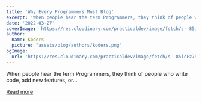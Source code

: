 ```yaml
---
title: 'Why Every Programmers Must Blog'
excerpt: 'When people hear the term Programmers, they think of people who write code, add new features, or...'
date: '2022-03-27'
coverImage: 'https://res.cloudinary.com/practicaldev/image/fetch/s--85icFz75--/c_imagga_scale,f_auto,fl_progressive,h_420,q_auto,w_1000/https://dev-to-uploads.s3.amazonaws.com/uploads/articles/d2nuqbjx25z8xopdldom.png'
author:
  name: Koders
  picture: "assets/blog/authors/koders.png"
ogImage:
  url: 'https://res.cloudinary.com/practicaldev/image/fetch/s--85icFz75--/c_imagga_scale,f_auto,fl_progressive,h_420,q_auto,w_1000/https://dev-to-uploads.s3.amazonaws.com/uploads/articles/d2nuqbjx25z8xopdldom.png'
---
```


When people hear the term Programmers, they think of people who write code, add new features, or...

[Read more](https://dev.to/ruppysuppy/why-every-programmers-must-blog-3953)
